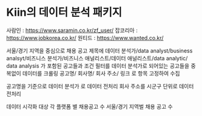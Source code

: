 # Kiin의 데이터 분석 패키지

사람인 : https://www.saramin.co.kr/zf_user/
잡코리아 : https://www.jobkorea.co.kr/
원티드 : https://www.wanted.co.kr/

서울/경기 지역을 중심으로
채용 공고 제목에 
데이터 분석가/data analyst/business analsyt/비즈니스 분석가/비즈니스 애널리스트/데이터 애널리스트/data analytic/ data analysis
가 포함된 공고들과
조건 필터를 데이터 분석가로 되어있는 공고들을 중복없이 데이터를 크롤링
공고명/ 회사명/ 회사 주소/ 링크 로 항목 고정하여 수집

공고명을 기준으로 데이터 분석가 로 데이터 전처리
회사 주소를 시군구 단위로 데이터 전처리

데이터 시각화 대상 
각 플랫폼 별 채용공고 수
서울/경기 지역벌 채용 공고 수








